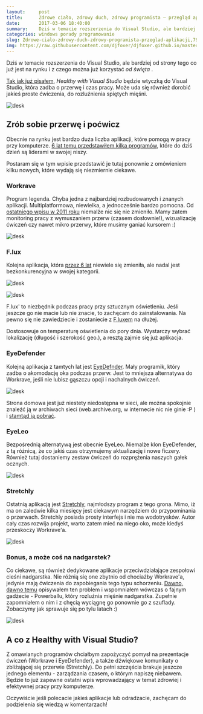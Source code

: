 ```yaml
---
layout:     post
title:      Zdrowe ciało, zdrowy duch, zdrowy programista — przegląd aplikacji
date:       2017-03-06 18:40:00
summary:    Dziś w temacie rozszerzenia do Visual Studio, ale bardziej od strony tego co już jest na rynku i z czego można już korzystać od święta.Tak jak już pisałem,  Healthy with Visual Studio będzie wtyczką do Visual Studio, która zadba o przerwę i czas pracy. Może uda się również dorobić jakieś proste ćwiczenia, do rozluźnienia spiętych mięśni. <!----><!---->Zrób sobie przerwę i poćwiczObecnie na rynku j...
categories: windows porady programowanie
slug: Zdrowe-cialo-zdrowy-duch-zdrowy-programista-przeglad-aplikacji,79589.html
img: https://raw.githubusercontent.com/djfoxer/djfoxer.github.io/master/_img/2017-3-6-_35_/g_-_-x-_-_-_x20170305095929_0.png
---
```




Dziś w temacie rozszerzenia do Visual Studio, ale bardziej od strony tego co już jest na rynku i z czego można już korzystać  *od święta* .

[Tak jak już pisałem](http://blog.djfoxer.pl/Healthy-with-Visual-Studio-wtyczka-ktora-zadba-o-zdrowie-i-czas-dewelopera,79587.html),   *Healthy with Visual Studio*  będzie wtyczką do Visual Studio, która zadba o przerwę i czas pracy. Może uda się również dorobić jakieś proste ćwiczenia, do rozluźnienia spiętych mięśni. 



![desk](https://raw.githubusercontent.com/djfoxer/djfoxer.github.io/master/_img/2017-3-6-_35_/g_-_-x-_-_-_x20170305095929_0.png)





## Zrób sobie przerwę i poćwicz




Obecnie na rynku jest bardzo duża liczba aplikacji, które pomogą w pracy przy komputerze. [6 lat temu przedstawiłem kilka programów](http://dp.do/s309),  które do dziś dzień są liderami w swojej niszy.

Postaram się w tym wpisie przedstawić je tutaj ponownie z omówieniem kilku nowych, które wydają się niezmiernie ciekawe. 



### Workrave


Program legenda. Chyba jedna z najbardziej rozbudowanych i znanych aplikacji. Multiplatformowa, niewielka, a jednocześnie bardzo pomocna. Od [ostatniego wpisu w 2011 roku](http://blog.djfoxer.pl/Zdrowa-praca-przy-komputerze-cz--Aplikacje-wspomagajace,24474.html)  niemalże nic się nie zmieniło. Mamy zatem monitoring pracy z wymuszaniem przerw (czasem dosłownie!), wizualizację ćwiczeń czy nawet mikro przerwy, które musimy ganiać kursorem :)



![desk](https://raw.githubusercontent.com/djfoxer/djfoxer.github.io/master/_img/2017-3-6-_35_/g_-_-x-_-_-_x20170305095926_0.jpg)






### F.lux


Kolejna aplikacja, która [przez 6 lat](http://blog.djfoxer.pl/Zdrowa-praca-przy-komputerze-cz--Aplikacje-wspomagajace,24474.html)  niewiele się zmieniła, ale nadal jest bezkonkurencyjna w swojej kategorii.



![desk](https://raw.githubusercontent.com/djfoxer/djfoxer.github.io/master/_img/2017-3-6-_35_/g_-_-x-_-_-_x20170305095928_0.jpg)




![desk](https://raw.githubusercontent.com/djfoxer/djfoxer.github.io/master/_img/2017-3-6-_35_/g_-_-x-_-_-_x20170305095928_1.jpg)



F.lux' to niezbędnik podczas pracy przy sztucznym oświetleniu. Jeśli jeszcze go nie macie lub nie znacie, to zachęcam do zainstalowania. Na pewno się nie zawiedziecie i zostaniecie z [F.luxem](http://blog.djfoxer.pl/Zdrowa-praca-przy-komputerze-cz--Aplikacje-wspomagajace,24474.html)  na dłużej.

Dostosowuje on temperaturę oświetlenia do pory dnia. Wystarczy wybrać lokalizację (długość i szerokość geo.), a resztą zajmie się już aplikacja.



### EyeDefender


Kolejną aplikacja z tamtych lat jest [EyeDefnder](http://blog.djfoxer.pl/Zdrowa-praca-przy-komputerze-cz--Aplikacje-wspomagajace,25352.html).  Mały programik, który zadba o akomodację oka podczas przerw. Jest to mniejsza alternatywa do Workrave, jeśli nie lubisz gąszczu opcji i nachalnych ćwiczeń.




![desk](https://raw.githubusercontent.com/djfoxer/djfoxer.github.io/master/_img/2017-3-6-_35_/g_-_-x-_-_-_x20170305095928_0.png)



Strona domowa jest już niestety niedostępna w sieci, ale można spokojnie znaleźć ją w archiwach sieci (web.archive.org, w internecie nic nie ginie :P ) i [stamtąd ją pobrać](http://web.archive.org/web/20140406060353/http://www.eterlab.com/eyedefender/). 



### EyeLeo


Bezpośrednią alternatywą jest obecnie EyeLeo. Niemalże klon EyeDefender, z tą różnicą, że co jakiś czas otrzymujemy aktualizację i nowe ficzery. Również tutaj dostaniemy zestaw ćwiczeń do rozprężenia naszych gałek ocznych.



![desk](https://raw.githubusercontent.com/djfoxer/djfoxer.github.io/master/_img/2017-3-6-_35_/g_-_-x-_-_-_x20170305110221_0.png)






### Stretchly


Ostatnią aplikacją jest [Stretchly](https://github.com/hovancik/stretchly),  najmłodszy program z tego grona. Mimo, iż ma on zaledwie kilka miesięcy jest ciekawym narzędziem do przypominania o przerwach. Stretchly posiada prosty interfejs i nie ma wodotrysków. Autor cały czas rozwija projekt, warto zatem mieć na niego oko, może kiedyś przeskoczy Workrave'a.



![desk](https://raw.githubusercontent.com/djfoxer/djfoxer.github.io/master/_img/2017-3-6-_35_/g_-_-x-_-_-_x20170305230801_0.png)





### Bonus, a może coś na nadgarstek?



Co ciekawe, są również dedykowane aplikacje przeciwdziałające zespołowi cieśni nadgarstka. Nie różnią się one zbytnio od chociażby Workrave'a, jedynie mają ćwiczenia do zapobiegania tego typu schorzeniu. [Dawno, dawno temu](http://blog.djfoxer.pl/Zdrowa-praca-przy-komputerze-cz--Urzadzenia-wspomagajace,25248.html)  opisywałem ten problem i wspomniałem wówczas o fajnym gadżecie - Powerballu, który rozluźnia mięśnie nadgarstka. Zupełnie zapomniałem o nim i z chęcią wyciągnę go ponownie go z szuflady. Zobaczymy jak sprawuje się po tylu latach :)



![desk](https://raw.githubusercontent.com/djfoxer/djfoxer.github.io/master/_img/2017-3-6-_35_/g_-_-x-_-_-_x20170305095928_2.jpg)






## A co z Healthy with Visual Studio?


Z omawianych programów chciałbym zapożyczyć pomysł na prezentacje ćwiczeń (Workrave i EyeDefender), a także dźwiękowe komunikaty o zbliżającej się przerwie (Stretchly). Do pełni szczęścia brakuje jeszcze jednego elementu - zarządzania czasem, o którym napiszę niebawem. Będzie to już zapewne ostatni wpis wprowadzający w temat zdrowiej i efektywnej pracy przy komputerze.

Oczywiście jeśli polecacie jakieś aplikacje lub odradzacie, zachęcam do podzielenia się wiedzą w komentarzach! 

